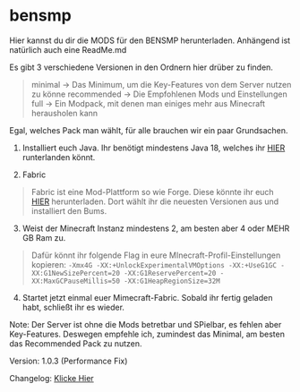 # bensmp
Hier kannst du dir die MODS für den BENSMP herunterladen. Anhängend ist natürlich auch eine ReadMe.md


Es gibt 3 verschiedene Versionen in den Ordnern hier drüber zu finden. 

> minimal -> Das Minimum, um die Key-Features von dem Server nutzen zu könne
> recommended -> Die Empfohlenen Mods und Einstellungen
> full -> Ein Modpack, mit denen man einiges mehr aus Minecraft herausholen kann


Egal, welches Pack man wählt, für alle brauchen wir ein paar Grundsachen.
1. Installiert euch Java. Ihr benötigt mindestens Java 18, welches ihr [HIER](https://download.oracle.com/java/19/latest/jdk-19_windows-x64_bin.msi) runterlanden könnt.

2. Fabric
> Fabric ist eine Mod-Plattform so wie Forge. Diese könnte ihr euch [HIER](https://maven.fabricmc.net/net/fabricmc/fabric-installer/0.11.1/fabric-installer-0.11.1.jar) herunterladen. 
> Dort wählt ihr die neuesten Versionen aus und installiert den Bums. 

3. Weist der Minecraft Instanz mindestens 2, am besten aber 4 oder MEHR GB Ram zu. 
> Dafür könnt ihr folgende Flag in eure MInecraft-Profil-Einstellungen kopieren: `-Xmx4G -XX:+UnlockExperimentalVMOptions -XX:+UseG1GC -XX:G1NewSizePercent=20 -XX:G1ReservePercent=20 -XX:MaxGCPauseMillis=50 -XX:G1HeapRegionSize=32M`

4. Startet jetzt einmal euer Mimecraft-Fabric. Sobald ihr fertig geladen habt, schließt ihr es wieder.







Note: Der Server ist ohne die Mods betretbar und SPielbar, es fehlen aber Key-Features. Deswegen empfehle ich, zumindest das Minimal, am besten das Recommended Pack zu nutzen. 


Version: 1.0.3 (Performance Fix)

Changelog: [Klicke Hier](https://github.com/Jonio13LP/bensmp/blob/main/changelog.md)

